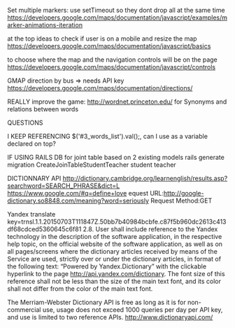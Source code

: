 Set multiple markers: use setTimeout so they dont drop all at the same time
https://developers.google.com/maps/documentation/javascript/examples/marker-animations-iteration

at the top ideas to check if user is on a mobile and resize the map
https://developers.google.com/maps/documentation/javascript/basics

to choose where the map and the navigation controls will be on the page
https://developers.google.com/maps/documentation/javascript/controls


GMAP direction by bus => needs API key
https://developers.google.com/maps/documentation/directions/




REALLY improve the game: http://wordnet.princeton.edu/ for Synonyms and relations between words

QUESTIONS


I KEEP REFERENCING $('#3_words_list').val();, can I use as a variable declared on top?


IF USING RAILS DB
for joint table based on 2 existing models
rails generate migration CreateJoinTableStudentTeacher student teacher


DICTIONNARY API
http://dictionary.cambridge.org/learnenglish/results.asp?searchword=SEARCH_PHRASE&dict=L
https://www.google.com/#q=define+love
equest URL:http://google-dictionary.so8848.com/meaning?word=seriously
Request Method:GET

Yandex translate
key=trnsl.1.1.20150703T111847Z.50bb7b40984bcbfe.c87f5b960dc2613c413df68cdced5360645c6f81
2.8. 
User shall include reference to the Yandex technology in the description of the software application, in the respective help topic, on the official website of the software application, as well as on all pages/screens where the dictionary articles received by means of the Service are used, strictly over or under the dictionary articles, in format of the following text: “Powered by Yandex.Dictionary” with the clickable hyperlink to the page http://api.yandex.com/dictionary. The font size of this reference shall not be less than the size of the main text font, and its color shall not differ from the color of the main text font.

The Merriam-Webster Dictionary API is free as long as it is for non-commercial use, usage does not exceed 1000 queries per day per API key, and use is limited to two reference APIs.
http://www.dictionaryapi.com/
